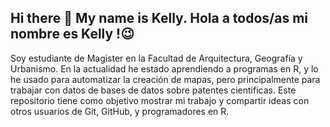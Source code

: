 ## Hi there 👋 My name is Kelly. Hola a todos/as mi nombre es Kelly !😉

<!--
**kellyyubini/kellyyubini** is a ✨ _special_ ✨ repository because its `README.md` (this file) appears on your GitHub profile.
-->

Soy estudiante de Magister en la Facultad de Arquitectura, Geografía y Urbanismo. 
En la actualidad he estado aprendiendo a programas en R, y lo he usado para automatizar la creación de mapas, pero principalmente para trabajar con datos de bases de datos sobre patentes cientificas. Este repositorio tiene como objetivo mostrar mi trabajo y compartir ideas con otros usuarios de Git, GitHub, y programadores en R.


